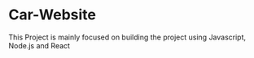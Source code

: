 # Car-Website
This Project is mainly focused on building the project using Javascript, Node.js and React

